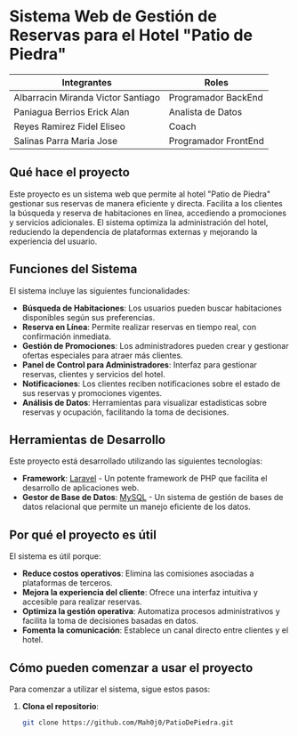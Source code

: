 # Sistema Web de Gestión de Reservas para el Hotel "Patio de Piedra"

| Integrantes                           | Roles                     |
|---------------------------------------|---------------------------|
| Albarracin Miranda Victor Santiago     | Programador BackEnd       |
| Paniagua Berrios Erick Alan           | Analista de Datos         |
| Reyes Ramirez Fidel Eliseo            | Coach                     |
| Salinas Parra Maria Jose              | Programador FrontEnd      |

## Qué hace el proyecto
Este proyecto es un sistema web que permite al hotel "Patio de Piedra" gestionar sus reservas de manera eficiente y directa. Facilita a los clientes la búsqueda y reserva de habitaciones en línea, accediendo a promociones y servicios adicionales. El sistema optimiza la administración del hotel, reduciendo la dependencia de plataformas externas y mejorando la experiencia del usuario.

## Funciones del Sistema
El sistema incluye las siguientes funcionalidades:

- **Búsqueda de Habitaciones**: Los usuarios pueden buscar habitaciones disponibles según sus preferencias.
- **Reserva en Línea**: Permite realizar reservas en tiempo real, con confirmación inmediata.
- **Gestión de Promociones**: Los administradores pueden crear y gestionar ofertas especiales para atraer más clientes.
- **Panel de Control para Administradores**: Interfaz para gestionar reservas, clientes y servicios del hotel.
- **Notificaciones**: Los clientes reciben notificaciones sobre el estado de sus reservas y promociones vigentes.
- **Análisis de Datos**: Herramientas para visualizar estadísticas sobre reservas y ocupación, facilitando la toma de decisiones.

## Herramientas de Desarrollo
Este proyecto está desarrollado utilizando las siguientes tecnologías:

- **Framework**: [Laravel](https://laravel.com/) - Un potente framework de PHP que facilita el desarrollo de aplicaciones web.
- **Gestor de Base de Datos**: [MySQL](https://www.mysql.com/) - Un sistema de gestión de bases de datos relacional que permite un manejo eficiente de los datos.

## Por qué el proyecto es útil
El sistema es útil porque:

- **Reduce costos operativos**: Elimina las comisiones asociadas a plataformas de terceros.
- **Mejora la experiencia del cliente**: Ofrece una interfaz intuitiva y accesible para realizar reservas.
- **Optimiza la gestión operativa**: Automatiza procesos administrativos y facilita la toma de decisiones basadas en datos.
- **Fomenta la comunicación**: Establece un canal directo entre clientes y el hotel.

## Cómo pueden comenzar a usar el proyecto
Para comenzar a utilizar el sistema, sigue estos pasos:

1. **Clona el repositorio**:
   ```bash
   git clone https://github.com/Mah0j0/PatioDePiedra.git
